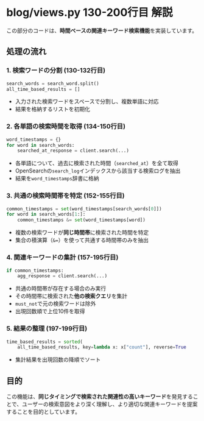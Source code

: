 # blog/views.py 130-200行目 解説

この部分のコードは、**時間ベースの関連キーワード検索機能**を実装しています。

## 処理の流れ

### 1. 検索ワードの分割 (130-132行目)
```python
search_words = search_word.split()
all_time_based_results = []
```
- 入力された検索ワードをスペースで分割し、複数単語に対応
- 結果を格納するリストを初期化

### 2. 各単語の検索時間を取得 (134-150行目)
```python
word_timestamps = {}
for word in search_words:
    searched_at_response = client.search(...)
```
- 各単語について、過去に検索された時間（`searched_at`）を全て取得
- OpenSearchの`search_log`インデックスから該当する検索ログを抽出
- 結果を`word_timestamps`辞書に格納

### 3. 共通の検索時間帯を特定 (152-155行目)
```python
common_timestamps = set(word_timestamps[search_words[0]])
for word in search_words[1:]:
    common_timestamps &= set(word_timestamps[word])
```
- 複数の検索ワードが**同じ時間帯**に検索された時間を特定
- 集合の積演算（`&=`）を使って共通する時間帯のみを抽出

### 4. 関連キーワードの集計 (157-195行目)
```python
if common_timestamps:
    agg_response = client.search(...)
```
- 共通の時間帯が存在する場合のみ実行
- その時間帯に検索された**他の検索クエリ**を集計
- `must_not`で元の検索ワードは除外
- 出現回数順で上位10件を取得

### 5. 結果の整理 (197-199行目)
```python
time_based_results = sorted(
    all_time_based_results, key=lambda x: x["count"], reverse=True
```
- 集計結果を出現回数の降順でソート

## 目的

この機能は、**同じタイミングで検索された関連性の高いキーワード**を発見することで、ユーザーの検索意図をより深く理解し、より適切な関連キーワードを提案することを目的としています。